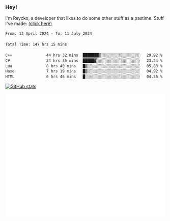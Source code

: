 ### Hey!
I'm Reycko, a developer that likes to do some other stuff as a pastime.
Stuff I've made: [(click here)](https://pastebin.com/raw/QiNpEYja)

<!--START_SECTION:wakasection-->

```txt
From: 13 April 2024 - To: 11 July 2024

Total Time: 147 hrs 15 mins

C++               44 hrs 32 mins  ███████▒░░░░░░░░░░░░░░░░░   29.92 %
C#                34 hrs 35 mins  █████▓░░░░░░░░░░░░░░░░░░░   23.24 %
Lua               8 hrs 40 mins   █▒░░░░░░░░░░░░░░░░░░░░░░░   05.83 %
Haxe              7 hrs 19 mins   █▒░░░░░░░░░░░░░░░░░░░░░░░   04.92 %
HTML              6 hrs 46 mins   █░░░░░░░░░░░░░░░░░░░░░░░░   04.55 %
```

<!--END_SECTION:wakasection-->

[![GitHub stats](https://github-readme-stats.vercel.app/api?username=Reycko&show_icons=true&theme=dark&hide_title=true&count_private=true)](https://github.com/anuraghazra/github-readme-stats)

![Metrics](/github-metrics.svg)
